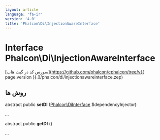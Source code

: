 ```yaml
---
layout: article
language: 'fa-ir'
version: '4.0'
title: 'Phalcon\Di\InjectionAwareInterface'
---
```

# Interface **Phalcon\Di\InjectionAwareInterface**

[سورس کد در گیت هاب](https://github.com/phalcon/cphalcon/tree/v{{ page.version }}.0/phalcon/di/injectionawareinterface.zep)

## روش ها

abstract public **setDI** ([Phalcon\DiInterface](Phalcon_DiInterface) $dependencyInjector)

...

abstract public **getDI** ()

...